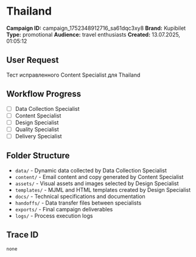 # Thailand

**Campaign ID:** campaign_1752348912716_sa61dqc3xy8
**Brand:** Kupibilet
**Type:** promotional
**Audience:** travel enthusiasts
**Created:** 13.07.2025, 01:05:12

## User Request
Тест исправленного Content Specialist для Thailand

## Workflow Progress
- [ ] Data Collection Specialist
- [ ] Content Specialist  
- [ ] Design Specialist
- [ ] Quality Specialist
- [ ] Delivery Specialist

## Folder Structure

- `data/` - Dynamic data collected by Data Collection Specialist
- `content/` - Email content and copy generated by Content Specialist
- `assets/` - Visual assets and images selected by Design Specialist
- `templates/` - MJML and HTML templates created by Design Specialist
- `docs/` - Technical specifications and documentation
- `handoffs/` - Data transfer files between specialists
- `exports/` - Final campaign deliverables
- `logs/` - Process execution logs

## Trace ID
`none`
